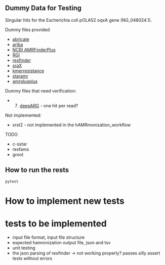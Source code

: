 ## Dummy Data for Testing

Singular hits for the Escherichia coli pOLA52 oqxA gene (NG_048024.1).

Dummy files provided
* [abricate](dummy/abricate)
* [ariba](dummy/ariba) 
* [NCBI AMRFinderPlus](dummy/amrfinder)
* [RGI](dummy/rgi)
* [resfinder](dummy/resfinder)
* [sraX](dummy/srax)
* [kmerresistance](dummy/kmerresistance) 
* [staramr](dummy/staramr)
* [amrplusplus](dummy/amrplusplus)


Dummy files that need verification:
* 7. [deepARG](dummy/deepARG) - one hit per read? 

Not implemented:
* srst2 - not implemented in the hAMRmonization_workflow

TODO
* c-sstar
* resfams
* groot

## How to run the rests

`pytest`

# How to implement new tests

# tests to be implemented
- input file format, input file structure
- expected hamronization output file, json and tsv
- unit testing
- the json parsing of resfinder -> not working properly? passes silly assert tests without errors